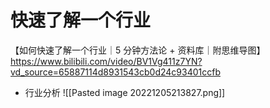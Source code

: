 # 快速了解一个行业
【如何快速了解一个行业｜5 分钟方法论 + 资料库｜附思维导图】
https://www.bilibili.com/video/BV1Vg411z7YN?vd_source=65887114d8931543cb0d24c93401ccfb
- 行业分析
![[Pasted image 20221205213827.png]]

